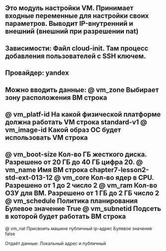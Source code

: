 Это модуль настройки VM. Принимает входные переменные для настройки своих параметров.
Выводит IP-внутренний и внешний (внешний при разрешении nat)
-----
Зависимости:
Файл cloud-init. Там процесс добавления пользователей с SSH ключем.
-----
Провайдер:
yandex
-----
Можно вводить данные:
@
vm_zone
Выбирает зону расположения ВМ
строка
-
@
vm_platf-id
На какой физической платформе должна работать VM
строка
standard-v1
@
vm_image-id
Какой образ ОС будет использовать VM
строка
-
@
vm_boot-size
Кол-во ГБ жесткого диска. Разрешено от 20 ГБ до 40 ГБ
цифра
20.
@
vm_name
Имя ВМ
строка
chapter7-lesson2-std-ext-013-12
@
vm_core
Кол-во ядер в CPU. Разрешено от 1 до 2
число
2
@
vm_ram
Кол-во ОЗУ для ВМ. Разрешено от 1 ГБ до 2 ГБ
число
2
@
vm_schedule
Политика планирования
Булевое значение
True
@
vm_subnetid
Подсеть в которой будет работать ВМ
строка
-
@
vm_nat
Присвоить машине публичный ip-адрес
Булевое значение
false

Отдаёт данные: 
Локальный адрес и публичный
